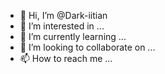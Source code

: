 - 👋 Hi, I’m @Dark-iitian
- 👀 I’m interested in ...
- 🌱 I’m currently learning ...
- 💞️ I’m looking to collaborate on ...
- 📫 How to reach me ...

<!---
Dark-iitian/Dark-iitian is a ✨ special ✨ repository because its `README.md` (this file) appears on your GitHub profile.
You can click the Preview link to take a look at your changes.
--->
